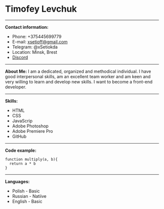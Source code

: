 # Timofey Levchuk 
********* 
**Contact information:** 
* Phone: +375445699779
* E-mail: xsetioff@gmail.com
* Telegram: @xSetiokda
* Location: Minsk, Brest
* [Discord](https://discordapp.com/users/359048025018073098/)
 ********* 
 **About Me:**
 I am a dedicated, organized and methodical individual. I have good interpersonal skills, am an excellent team worker and am keen and very willing to learn and develop new skills. I want to become a front-end developer.
 ********* 
 **Skills:**
* HTML
* CSS 
* JavaScrip
* Adobe Photoshop
* Adobe Premiere Pro
* GitHub
********* 
**Code example:**
```JavaScript:
function multiply(a, b){
  return a * b
}
```
********* 
**Languages:**
* Polish - Basic
* Russian - Natiive 
* English - Basic
